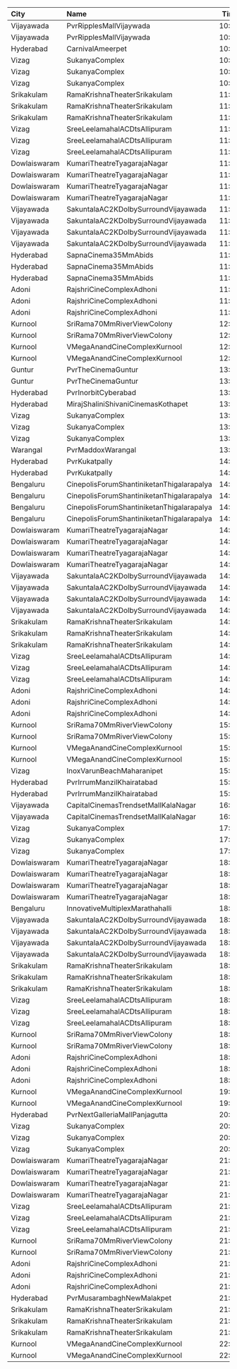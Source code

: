 | City         | Name                                      |  Time | Type            | Price | Capacity | Booked |
| :----------- | :---------------------------------------- | ----: | :-------------- | ----: | -------: | -----: |
| Vijayawada   | PvrRipplesMallVijaywada                   | 10:10 | Classic         |  150₹ |      232 |    232 |
| Vijayawada   | PvrRipplesMallVijaywada                   | 10:10 | Recliner        |  250₹ |       16 |     16 |
| Hyderabad    | CarnivalAmeerpet                          | 10:30 | PlatinumOffline |  150₹ |      316 |     28 |
| Vizag        | SukanyaComplex                            | 10:30 | Sofa            |  112₹ |       26 |     26 |
| Vizag        | SukanyaComplex                            | 10:30 | Balcony         |  112₹ |      239 |     58 |
| Vizag        | SukanyaComplex                            | 10:30 | First           |   67₹ |       33 |      0 |
| Srikakulam   | RamaKrishnaTheaterSrikakulam              | 11:00 | Balcony         |  112₹ |      110 |     88 |
| Srikakulam   | RamaKrishnaTheaterSrikakulam              | 11:00 | FirstClass      |   67₹ |      213 |    190 |
| Srikakulam   | RamaKrishnaTheaterSrikakulam              | 11:00 | SecondClass     |   44₹ |      102 |    102 |
| Vizag        | SreeLeelamahalACDtsAllipuram              | 11:00 | Balcony         |  112₹ |      407 |    323 |
| Vizag        | SreeLeelamahalACDtsAllipuram              | 11:00 | SecondClass     |   67₹ |      122 |     92 |
| Vizag        | SreeLeelamahalACDtsAllipuram              | 11:00 | ThirdClass      |   44₹ |      130 |    130 |
| Dowlaiswaram | KumariTheatreTyagarajaNagar               | 11:15 | Balcony         |  100₹ |      194 |    120 |
| Dowlaiswaram | KumariTheatreTyagarajaNagar               | 11:15 | FirstClass      |  100₹ |      191 |    109 |
| Dowlaiswaram | KumariTheatreTyagarajaNagar               | 11:15 | SecondClass     |   60₹ |       69 |     69 |
| Dowlaiswaram | KumariTheatreTyagarajaNagar               | 11:15 | ThirdClass      |   40₹ |      113 |    113 |
| Vijayawada   | SakuntalaAC2KDolbySurroundVijayawada      | 11:30 | Balcony         |  100₹ |      264 |      0 |
| Vijayawada   | SakuntalaAC2KDolbySurroundVijayawada      | 11:30 | FirstClass      |  100₹ |       44 |      0 |
| Vijayawada   | SakuntalaAC2KDolbySurroundVijayawada      | 11:30 | SecondClass     |   60₹ |       40 |      0 |
| Vijayawada   | SakuntalaAC2KDolbySurroundVijayawada      | 11:30 | ThirdClass      |   40₹ |      103 |      0 |
| Hyderabad    | SapnaCinema35MmAbids                      | 11:30 | Balcony         |  100₹ |      324 |    270 |
| Hyderabad    | SapnaCinema35MmAbids                      | 11:30 | Silver          |   70₹ |      228 |    164 |
| Hyderabad    | SapnaCinema35MmAbids                      | 11:30 | Bronze          |   50₹ |      144 |    144 |
| Adoni        | RajshriCineComplexAdhoni                  | 11:30 | Balcony         |  150₹ |       56 |      7 |
| Adoni        | RajshriCineComplexAdhoni                  | 11:30 | FirstClass      |  100₹ |      236 |     13 |
| Adoni        | RajshriCineComplexAdhoni                  | 11:30 | SecondClass     |   60₹ |       78 |      5 |
| Kurnool      | SriRama70MmRiverViewColony                | 12:00 | Balcony         |  100₹ |      496 |     86 |
| Kurnool      | SriRama70MmRiverViewColony                | 12:00 | SecondClass     |   70₹ |      260 |      0 |
| Kurnool      | VMegaAnandCineComplexKurnool              | 12:10 | Gold            |  110₹ |      190 |      0 |
| Kurnool      | VMegaAnandCineComplexKurnool              | 12:10 | Executive       |   70₹ |       48 |      0 |
| Guntur       | PvrTheCinemaGuntur                        | 13:00 | Premium         |  250₹ |       13 |      0 |
| Guntur       | PvrTheCinemaGuntur                        | 13:00 | Deluxe          |  150₹ |      146 |      0 |
| Hyderabad    | PvrInorbitCyberabad                       | 13:20 | Classic         |  150₹ |      161 |     14 |
| Hyderabad    | MirajShaliniShivaniCinemasKothapet        | 13:30 | Executive       |  200₹ |      130 |      2 |
| Vizag        | SukanyaComplex                            | 13:45 | Sofa            |  112₹ |       26 |     26 |
| Vizag        | SukanyaComplex                            | 13:45 | Balcony         |  112₹ |      239 |     54 |
| Vizag        | SukanyaComplex                            | 13:45 | First           |   67₹ |       33 |      0 |
| Warangal     | PvrMaddoxWarangal                         | 13:55 | Classic         |  150₹ |       97 |      0 |
| Hyderabad    | PvrKukatpally                             | 14:20 | Classic         |  150₹ |      135 |     33 |
| Hyderabad    | PvrKukatpally                             | 14:20 | Recliner        |  300₹ |        9 |      0 |
| Bengaluru    | CinepolisForumShantiniketanThigalarapalya | 14:30 | Vip             |  350₹ |       12 |      0 |
| Bengaluru    | CinepolisForumShantiniketanThigalarapalya | 14:30 | Premium         |  190₹ |       57 |      0 |
| Bengaluru    | CinepolisForumShantiniketanThigalarapalya | 14:30 | Executive       |  170₹ |       68 |      0 |
| Bengaluru    | CinepolisForumShantiniketanThigalarapalya | 14:30 | Normal          |  150₹ |       30 |      0 |
| Dowlaiswaram | KumariTheatreTyagarajaNagar               | 14:30 | Balcony         |  100₹ |      194 |    120 |
| Dowlaiswaram | KumariTheatreTyagarajaNagar               | 14:30 | FirstClass      |  100₹ |      191 |    109 |
| Dowlaiswaram | KumariTheatreTyagarajaNagar               | 14:30 | SecondClass     |   60₹ |       69 |     69 |
| Dowlaiswaram | KumariTheatreTyagarajaNagar               | 14:30 | ThirdClass      |   40₹ |      113 |    113 |
| Vijayawada   | SakuntalaAC2KDolbySurroundVijayawada      | 14:30 | Balcony         |  100₹ |      264 |      0 |
| Vijayawada   | SakuntalaAC2KDolbySurroundVijayawada      | 14:30 | FirstClass      |  100₹ |       44 |      0 |
| Vijayawada   | SakuntalaAC2KDolbySurroundVijayawada      | 14:30 | SecondClass     |   60₹ |       40 |      0 |
| Vijayawada   | SakuntalaAC2KDolbySurroundVijayawada      | 14:30 | ThirdClass      |   40₹ |      103 |      0 |
| Srikakulam   | RamaKrishnaTheaterSrikakulam              | 14:30 | Balcony         |  112₹ |      110 |     88 |
| Srikakulam   | RamaKrishnaTheaterSrikakulam              | 14:30 | FirstClass      |   67₹ |      213 |    190 |
| Srikakulam   | RamaKrishnaTheaterSrikakulam              | 14:30 | SecondClass     |   44₹ |      102 |    102 |
| Vizag        | SreeLeelamahalACDtsAllipuram              | 14:30 | Balcony         |  112₹ |      407 |    323 |
| Vizag        | SreeLeelamahalACDtsAllipuram              | 14:30 | SecondClass     |   67₹ |      122 |     92 |
| Vizag        | SreeLeelamahalACDtsAllipuram              | 14:30 | ThirdClass      |   44₹ |      130 |    130 |
| Adoni        | RajshriCineComplexAdhoni                  | 14:30 | Balcony         |  150₹ |       56 |      7 |
| Adoni        | RajshriCineComplexAdhoni                  | 14:30 | FirstClass      |  100₹ |      236 |     13 |
| Adoni        | RajshriCineComplexAdhoni                  | 14:30 | SecondClass     |   60₹ |       78 |      5 |
| Kurnool      | SriRama70MmRiverViewColony                | 15:00 | Balcony         |  100₹ |      496 |     86 |
| Kurnool      | SriRama70MmRiverViewColony                | 15:00 | SecondClass     |   70₹ |      260 |      0 |
| Kurnool      | VMegaAnandCineComplexKurnool              | 15:10 | Gold            |  110₹ |      190 |      0 |
| Kurnool      | VMegaAnandCineComplexKurnool              | 15:10 | Executive       |   70₹ |       48 |      0 |
| Vizag        | InoxVarunBeachMaharanipet                 | 15:10 | Excutive        |  150₹ |      137 |      0 |
| Hyderabad    | PvrIrrumManzilKhairatabad                 | 15:45 | Classic         |  150₹ |       94 |     14 |
| Hyderabad    | PvrIrrumManzilKhairatabad                 | 15:45 | Recliner        |  300₹ |       10 |      0 |
| Vijayawada   | CapitalCinemasTrendsetMallKalaNagar       | 16:20 | Gold            |  250₹ |       27 |      0 |
| Vijayawada   | CapitalCinemasTrendsetMallKalaNagar       | 16:20 | Silver          |  150₹ |       21 |      0 |
| Vizag        | SukanyaComplex                            | 17:45 | Sofa            |  112₹ |       26 |     26 |
| Vizag        | SukanyaComplex                            | 17:45 | Balcony         |  112₹ |      239 |     54 |
| Vizag        | SukanyaComplex                            | 17:45 | First           |   67₹ |       33 |      0 |
| Dowlaiswaram | KumariTheatreTyagarajaNagar               | 18:15 | Balcony         |  100₹ |      194 |    120 |
| Dowlaiswaram | KumariTheatreTyagarajaNagar               | 18:15 | FirstClass      |  100₹ |      191 |    109 |
| Dowlaiswaram | KumariTheatreTyagarajaNagar               | 18:15 | SecondClass     |   60₹ |       69 |     69 |
| Dowlaiswaram | KumariTheatreTyagarajaNagar               | 18:15 | ThirdClass      |   40₹ |      113 |    113 |
| Bengaluru    | InnovativeMultiplexMarathahalli           | 18:15 | Premium         |  150₹ |       36 |      0 |
| Vijayawada   | SakuntalaAC2KDolbySurroundVijayawada      | 18:30 | Balcony         |  100₹ |      264 |      0 |
| Vijayawada   | SakuntalaAC2KDolbySurroundVijayawada      | 18:30 | FirstClass      |  100₹ |       44 |      0 |
| Vijayawada   | SakuntalaAC2KDolbySurroundVijayawada      | 18:30 | SecondClass     |   60₹ |       40 |      0 |
| Vijayawada   | SakuntalaAC2KDolbySurroundVijayawada      | 18:30 | ThirdClass      |   40₹ |      103 |      0 |
| Srikakulam   | RamaKrishnaTheaterSrikakulam              | 18:30 | Balcony         |  112₹ |      110 |     88 |
| Srikakulam   | RamaKrishnaTheaterSrikakulam              | 18:30 | FirstClass      |   67₹ |      213 |    190 |
| Srikakulam   | RamaKrishnaTheaterSrikakulam              | 18:30 | SecondClass     |   44₹ |      102 |    102 |
| Vizag        | SreeLeelamahalACDtsAllipuram              | 18:30 | Balcony         |  112₹ |      407 |    323 |
| Vizag        | SreeLeelamahalACDtsAllipuram              | 18:30 | SecondClass     |   67₹ |      122 |     92 |
| Vizag        | SreeLeelamahalACDtsAllipuram              | 18:30 | ThirdClass      |   44₹ |      130 |    130 |
| Kurnool      | SriRama70MmRiverViewColony                | 18:30 | Balcony         |  100₹ |      496 |     86 |
| Kurnool      | SriRama70MmRiverViewColony                | 18:30 | SecondClass     |   70₹ |      260 |      0 |
| Adoni        | RajshriCineComplexAdhoni                  | 18:30 | Balcony         |  150₹ |       56 |      7 |
| Adoni        | RajshriCineComplexAdhoni                  | 18:30 | FirstClass      |  100₹ |      236 |     13 |
| Adoni        | RajshriCineComplexAdhoni                  | 18:30 | SecondClass     |   60₹ |       78 |      5 |
| Kurnool      | VMegaAnandCineComplexKurnool              | 19:20 | Gold            |  110₹ |      190 |      0 |
| Kurnool      | VMegaAnandCineComplexKurnool              | 19:20 | Executive       |   70₹ |       48 |      0 |
| Hyderabad    | PvrNextGalleriaMallPanjagutta             | 20:05 | Classic         |  150₹ |      145 |    145 |
| Vizag        | SukanyaComplex                            | 20:45 | Sofa            |  112₹ |       26 |     26 |
| Vizag        | SukanyaComplex                            | 20:45 | Balcony         |  112₹ |      239 |     54 |
| Vizag        | SukanyaComplex                            | 20:45 | First           |   67₹ |       33 |      0 |
| Dowlaiswaram | KumariTheatreTyagarajaNagar               | 21:30 | Balcony         |  100₹ |      194 |    120 |
| Dowlaiswaram | KumariTheatreTyagarajaNagar               | 21:30 | FirstClass      |  100₹ |      191 |    109 |
| Dowlaiswaram | KumariTheatreTyagarajaNagar               | 21:30 | SecondClass     |   60₹ |       69 |     69 |
| Dowlaiswaram | KumariTheatreTyagarajaNagar               | 21:30 | ThirdClass      |   40₹ |      113 |    113 |
| Vizag        | SreeLeelamahalACDtsAllipuram              | 21:30 | Balcony         |  112₹ |      407 |    323 |
| Vizag        | SreeLeelamahalACDtsAllipuram              | 21:30 | SecondClass     |   67₹ |      122 |     92 |
| Vizag        | SreeLeelamahalACDtsAllipuram              | 21:30 | ThirdClass      |   44₹ |      130 |    130 |
| Kurnool      | SriRama70MmRiverViewColony                | 21:30 | Balcony         |  100₹ |      496 |     86 |
| Kurnool      | SriRama70MmRiverViewColony                | 21:30 | SecondClass     |   70₹ |      260 |      0 |
| Adoni        | RajshriCineComplexAdhoni                  | 21:30 | Balcony         |  150₹ |       56 |      7 |
| Adoni        | RajshriCineComplexAdhoni                  | 21:30 | FirstClass      |  100₹ |      236 |     13 |
| Adoni        | RajshriCineComplexAdhoni                  | 21:30 | SecondClass     |   60₹ |       78 |      5 |
| Hyderabad    | PvrMusarambaghNewMalakpet                 | 21:45 | Classic         |  150₹ |      117 |      7 |
| Srikakulam   | RamaKrishnaTheaterSrikakulam              | 21:45 | Balcony         |  112₹ |      110 |     90 |
| Srikakulam   | RamaKrishnaTheaterSrikakulam              | 21:45 | FirstClass      |   67₹ |      213 |    190 |
| Srikakulam   | RamaKrishnaTheaterSrikakulam              | 21:45 | SecondClass     |   44₹ |      102 |    102 |
| Kurnool      | VMegaAnandCineComplexKurnool              | 22:00 | Gold            |  110₹ |      190 |      0 |
| Kurnool      | VMegaAnandCineComplexKurnool              | 22:00 | Executive       |   70₹ |       48 |      0 |